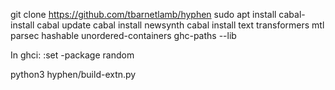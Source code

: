 git clone https://github.com/tbarnetlamb/hyphen
sudo apt install cabal-install
cabal update
cabal install newsynth
cabal install text transformers mtl parsec hashable unordered-containers ghc-paths --lib

In ghci:
:set -package random

python3 hyphen/build-extn.py
